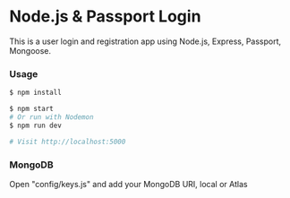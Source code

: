 # Node.js & Passport Login

This is a user login and registration app using Node.js, Express, Passport, Mongoose.


### Usage

```sh
$ npm install
```

```sh
$ npm start
# Or run with Nodemon
$ npm run dev

# Visit http://localhost:5000
```

### MongoDB

Open "config/keys.js" and add your MongoDB URI, local or Atlas
